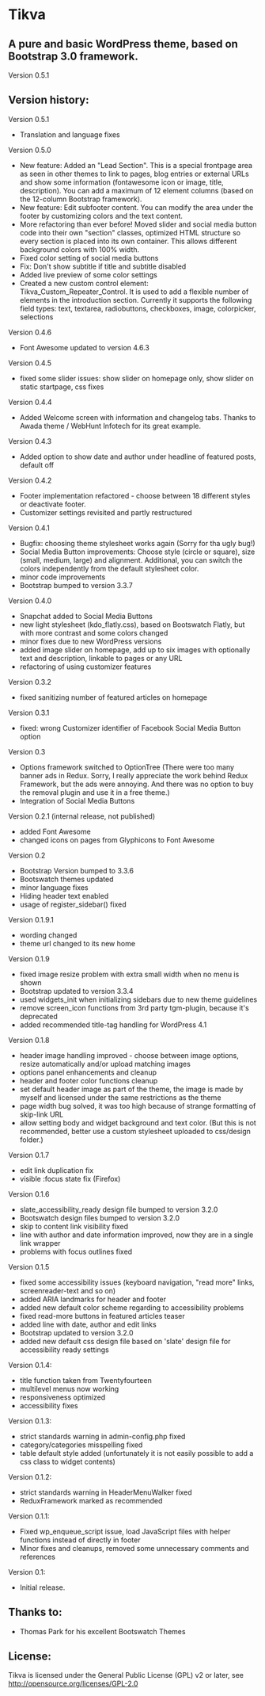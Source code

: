 # Tikva

## A pure and basic WordPress theme, based on Bootstrap 3.0 framework.

Version 0.5.1


## Version history:

Version 0.5.1
- Translation and language fixes

Version 0.5.0
- New feature: Added an "Lead Section". This is a special frontpage area as seen in other themes to link to pages, blog entries or external URLs and show some information (fontawesome icon or image, title, description). You can add a maximum of 12 element columns (based on the 12-column Bootstrap framework).
- New feature: Edit subfooter content. You can modify the area under the footer by customizing colors and the text content.
- More refactoring than ever before! Moved slider and social media button code into their own "section" classes, optimized HTML structure so every section is placed into its own container. This allows different background colors with 100% width. 
- Fixed color setting of social media buttons
- Fix: Don't show subtitle if title and subtitle disabled
- Added live preview of some color settings
- Created a new custom control element: Tikva_Custom_Repeater_Control. It is used to add a flexible number of elements in the introduction section. Currently it supports the following field types: text, textarea, radiobuttons, checkboxes, image, colorpicker, selections


Version 0.4.6
 - Font Awesome updated to version 4.6.3

Version 0.4.5
 - fixed some slider issues: show slider on homepage only, show slider on static startpage, css fixes

Version 0.4.4
 - Added Welcome screen with information and changelog tabs. Thanks to Awada theme / WebHunt Infotech for its great example. 

Version 0.4.3
 - Added option to show date and author under headline of featured posts, default off

Version 0.4.2
 - Footer implementation refactored - choose between 18 different styles or deactivate footer. 
 - Customizer settings revisited and partly restructured

Version 0.4.1
 - Bugfix: choosing theme stylesheet works again (Sorry for tha ugly bug!)
 - Social Media Button improvements: Choose style (circle or square), size (small, medium, large) and alignment. Additional, you can switch the colors independently from the default stylesheet color. 
 - minor code improvements
 - Bootstrap bumped to version 3.3.7

Version 0.4.0
 - Snapchat added to Social Media Buttons
 - new light stylesheet (kdo_flatly.css), based on Bootswatch Flatly, but with more contrast and some colors changed
 - minor fixes due to new WordPress versions
 - added image slider on homepage, add up to six images with optionally text and description, linkable to pages or any URL
 - refactoring of using customizer features

Version 0.3.2
 - fixed sanitizing number of featured articles on homepage

Version 0.3.1
 - fixed: wrong Customizer identifier of Facebook Social Media Button option

Version 0.3
 - Options framework switched to OptionTree (There were too many banner ads in Redux. Sorry, I really appreciate the work behind Redux Framework, but the ads were annoying. And there was no option to buy the removal plugin and use it in a free theme.)
 - Integration of Social Media Buttons

Version 0.2.1 (internal release, not published)
 - added Font Awesome 
 - changed icons on pages from Glyphicons to Font Awesome


Version 0.2
 - Bootstrap Version bumped to 3.3.6
 - Bootswatch themes updated
 - minor language fixes
 - Hiding header text enabled 
 - usage of register_sidebar() fixed 


Version 0.1.9.1
 - wording changed 
 - theme url changed to its new home

Version 0.1.9
 - fixed image resize problem with extra small width when no menu is shown 
 - Bootstrap updated to version 3.3.4
 - used widgets_init when initializing sidebars due to new theme guidelines
 - remove screen_icon functions from 3rd party tgm-plugin, because it's deprecated
 - added recommended title-tag handling for WordPress 4.1

Version 0.1.8
 - header image handling improved - choose between image options, resize automatically and/or upload matching images
 - options panel enhancements and cleanup
 - header and footer color functions cleanup
 - set default header image as part of the theme, the image is made by myself and licensed under the same restrictions as the theme
 - page width bug solved, it was too high because of strange formatting of skip-link URL
 - allow setting body and widget background and text color. (But this is not recommended, better use a custom stylesheet uploaded to css/design folder.)

Version 0.1.7
 - edit link duplication fix
 - visible :focus state fix (Firefox)

Version 0.1.6
 - slate_accessibility_ready design file bumped to version 3.2.0
 - Bootswatch design files bumped to version 3.2.0
 - skip to content link visibility fixed
 - line with author and date information improved, now they are in a single link wrapper
 - problems with focus outlines fixed

Version 0.1.5
 - fixed some accessibility issues (keyboard navigation, "read more" links, screenreader-text and so on)
 - added ARIA landmarks for header and footer
 - added new default color scheme regarding to accessibility problems
 - fixed read-more buttons in featured articles teaser
 - added line with date, author and edit links
 - Bootstrap updated to version 3.2.0
 - added new default css design file based on 'slate' design file for accessibility ready settings

Version 0.1.4:
 - title function taken from Twentyfourteen
 - multilevel menus now working
 - responsiveness optimized
 - accessibility fixes

Version 0.1.3:
 - strict standards warning in admin-config.php fixed
 - category/categories misspelling fixed
 - table default style added (unfortunately it is not easily possible to add a css class to widget contents)

Version 0.1.2:
 - strict standards warning in HeaderMenuWalker fixed
 - ReduxFramework marked as recommended

Version 0.1.1:
 - Fixed wp_enqueue_script issue, load JavaScript files with helper functions instead of directly in footer
 - Minor fixes and cleanups, removed some unnecessary comments and references

Version 0.1:
- Initial release.

## Thanks to:

- Thomas Park for his excellent Bootswatch Themes


## License:

Tikva is licensed under the General Public License (GPL) v2 or later,
see http://opensource.org/licenses/GPL-2.0

